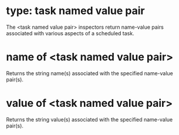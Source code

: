 # type: task named value pair

The &lt;task named value pair&gt; inspectors return name-value pairs associated with various aspects of a scheduled task.

# name of &lt;task named value pair&gt;

Returns the string name(s) associated with the specified name-value pair(s).

# value of &lt;task named value pair&gt;

Returns the string value(s) associated with the specified name-value pair(s).
